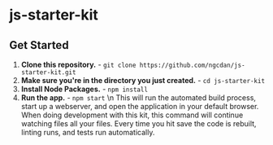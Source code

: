# js-starter-kit

## Get Started
1. **Clone this repository.** - `git clone https://github.com/ngcdan/js-starter-kit.git`
2. **Make sure you're in the directory you just created.** - `cd js-starter-kit`
3. **Install Node Packages.** - `npm install`
4. **Run the app.** - `npm start` \n
   This will run the automated build process, start up a webserver, and open the application in your default browser. When doing development with this kit, this command will continue watching files all your files. Every time you hit save the code is rebuilt, linting runs, and tests run automatically.

